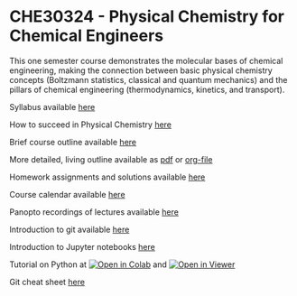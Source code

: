 # CHE30324 - Physical Chemistry for Chemical Engineers

This one semester course demonstrates the molecular bases of chemical engineering, making the connection between basic physical chemistry concepts (Boltzmann statistics, classical and quantum mechanics) and the pillars of chemical engineering (thermodynamics, kinetics, and transport). 

Syllabus available [here](./syllabus.org)

How to succeed in Physical Chemistry [here](./how_to_succeed.org)

Brief course outline available [here](./lectures.org)

More detailed, living outline available as [pdf](./Outline/CHE30324-outline.pdf) or [org-file](./Outline/CHE30324-outline.org)

Homework assignments and solutions available [here](./homework.org)

Course calendar available [here](https://calendar.google.com/calendar/b/1?cid=NWJwN2pmMjI5bTdoYmFvM2R0cXM2NjYzOThAZ3JvdXAuY2FsZW5kYXIuZ29vZ2xlLmNvbQ)

Panopto recordings of lectures available [here](https://notredame.hosted.panopto.com/Panopto/Pages/Sessions/List.aspx?folderID=0cc6b4f0-2e6e-4edc-8d74-ab7400ec2d4f)

Introduction to git available [here](http://rogerdudler.github.io/git-guide/)

Introduction to Jupyter notebooks [here](https://jupyter.org)

Tutorial on Python at [![Open in Colab](https://colab.research.google.com/assets/colab-badge.svg)](https://colab.research.google.com/github/wmfschneider/CHE30324/blob/master/Resources/Python_Tutorial.ipynb) and [![Open in Viewer](./Resources/nbviewer.svg)](https://nbviewer.jupyter.org/github/wmfschneider/CHE30324/blob/master/Resources/Python_Tutorial.ipynb)

Git cheat sheet [here](https://services.github.com/on-demand/downloads/github-git-cheat-sheet.pdf)

